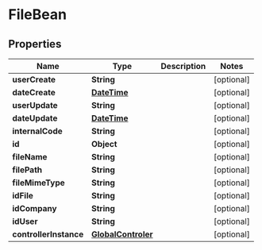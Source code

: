 
# FileBean

## Properties
Name | Type | Description | Notes
------------ | ------------- | ------------- | -------------
**userCreate** | **String** |  |  [optional]
**dateCreate** | [**DateTime**](DateTime.md) |  |  [optional]
**userUpdate** | **String** |  |  [optional]
**dateUpdate** | [**DateTime**](DateTime.md) |  |  [optional]
**internalCode** | **String** |  |  [optional]
**id** | **Object** |  |  [optional]
**fileName** | **String** |  |  [optional]
**filePath** | **String** |  |  [optional]
**fileMimeType** | **String** |  |  [optional]
**idFile** | **String** |  |  [optional]
**idCompany** | **String** |  |  [optional]
**idUser** | **String** |  |  [optional]
**controllerInstance** | [**GlobalControler**](GlobalControler.md) |  |  [optional]



